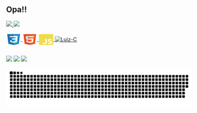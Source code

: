 ## Opa!!
 <div>
  <a href="https://github.com/rafaballerini">
  <img height="170em" display="inline" src="https://github-readme-stats.vercel.app/api?username=luizinbrzado&show_icons=true&theme=vision-friendly-dark&include_all_commits=true&count_private=true"/>
  <img height="170em" display="inline" src="https://github-readme-stats.vercel.app/api/top-langs/?username=luizinbrzado&layout=compact&langs_count=16&theme=vision-friendly-dark"/>
</div>
<div style="display: inline_block"><br>
  <img align="center" alt="Luiz-CSS" height="30" width="40" src="https://raw.githubusercontent.com/devicons/devicon/master/icons/css3/css3-original.svg">
  <img align="center" alt="Luiz-HTML" height="30" width="40" src="https://raw.githubusercontent.com/devicons/devicon/master/icons/html5/html5-original.svg">
  <img align="center" alt="Luiz-Js" height="30" width="40" src="https://raw.githubusercontent.com/devicons/devicon/master/icons/javascript/javascript-plain.svg">
  <img align="center" alt="Luiz-C" height="30" width="40" src="https://raw.githubusercontent.com/jmnote/z-icons/master/svg/c.svg">
  <!-- <img align="right" alt="Luiz-yoda" src=""> -->
</div>
  
  ##
 
<div> 
  <a href="https://instagram.com/luizinbrzado" target="_blank"><img src="https://img.shields.io/badge/-Instagram-%23E4405F?style=for-the-badge&logo=instagram&logoColor=white" target="_blank"></a>
  <a href = "mailto: luiztrineves@gmail.com"><img src="https://img.shields.io/badge/-Gmail-%23333?style=for-the-badge&logo=gmail&logoColor=white" target="_blank"></a>
  <a href="https://www.linkedin.com/in/luizinbrzado" target="_blank"><img src="https://img.shields.io/badge/-LinkedIn-%230077B5?style=for-the-badge&logo=linkedin&logoColor=white" target="_blank"></a> 
 
  ![Snake animation](https://github.com/luizinbrzado/luizinbrzado/blob/output/github-contribution-grid-snake.svg)
 
</div>
